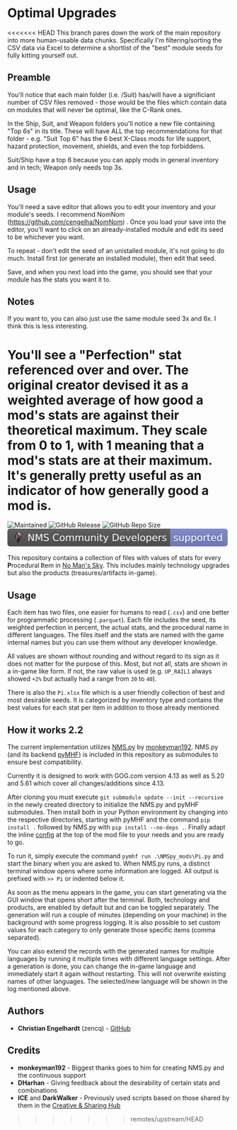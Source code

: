 # Optimal Upgrades

<<<<<<< HEAD
This branch pares down the work of the main repository into more human-usable
data chunks. Specifically I'm filtering/sorting the CSV data via Excel to determine
a shortlist of the "best" module seeds for fully kitting yourself out.

## Preamble

You'll notice that each main folder (i.e. /Suit) has/will have a significiant number
of CSV files removed - those would be the files which contain data on modules that will
never be optimal, like the C-Rank ones.

In the Ship, Suit, and Weapon folders you'll notice a new file containing "Top 6s" in its
title. These will have ALL the top recommendations for that folder - e.g. "Suit Top 6" has
the 6 best X-Class mods for life support, hazard protection, movement, shields, and even
the top forbiddens.

Suit/Ship have a top 6 because you can apply mods in general inventory and in tech; Weapon
only needs top 3s.

## Usage

You'll need a save editor that allows you to edit your inventory and your module's seeds.
I recommend NomNom (https://github.com/cengelha/NomNom) . Once you load your save into
the editor, you'll want to click on an already-installed module and edit its seed to be
whichever you want.

To repeat - don't edit the seed of an unistalled module, it's not going to do much. Install
first (or generate an installed module), then edit that seed.

Save, and when you next load into the game, you should see that your module has the stats
you want it to.

## Notes

If you want to, you can also just use the same module seed 3x and 6x. I think this is less interesting.

You'll see a "Perfection" stat referenced over and over. The original creator devised it
as a weighted average of how good a mod's stats are against their theoretical maximum. They
scale from 0 to 1, with 1 meaning that a mod's stats are at their maximum. It's generally
pretty useful as an indicator of how generally good a mod is.
=======
![Maintained](https://img.shields.io/maintenance/yes/2025)
![GitHub Release](https://img.shields.io/github/v/release/zencq/Pi?display_name=release)
![GitHub Repo Size](https://img.shields.io/github/repo-size/zencq/Pi)
[![Supported by the No Man's Sky Community Developers & Designers](https://raw.githubusercontent.com/NMSCD/About/master/badge/purple.svg)](https://nmscd.com/)

This repository contains a collection of files with values of stats for every
**P**rocedural **I**tem in [No Man's Sky](https://www.nomanssky.com/). This includes
mainly technology upgrades but also the products (treasures/artifacts in-game).

## Usage

Each item has two files, one easier for humans to read (`.csv`) and one better for
programmatic processing (`.parquet`). Each file includes the seed, its weighted
perfection in percent, the actual stats, and the procedural name in different languages.
The files itself and the stats are named with the game internal names but you can
use them without any developer knowledge.

All values are shown without rounding and without regard to its sign as it does
not matter for the purpose of this. Most, but not all, stats are shown in a in-game
like form. If not, the raw value is used (e.g. `UP_RAIL1` always showed `+2%` but
actually had a range from `30` to `40`).

There is also the `Pi.xlsx` file which is a user friendly collection of best and
most desirable seeds. It is categorized by inventory type and contains the best
values for each stat per item in addition to those already mentioned.

<!-- ## Known Issues

The following items are currently *outdated* or *not available* due to changes in
a newer yet unsupported game version. All supported versions can be can be seen
below and the latest item update in the [releases here on GitHub](https://github.com/zencq/Pi/releases). -->

## How it works 2.2

The current implementation utilizes [NMS.py](https://github.com/monkeyman192/NMS.py)
by [monkeyman192](https://github.com/monkeyman192). NMS.py (and its backend [pyMHF](https://github.com/monkeyman192/pyMHF))
is included in this repository as submodules to ensure best compatibility.

Currently it is designed to work with GOG.com version 4.13 as well as 5.20 and 5.61
which cover all changes/additions since 4.13.

After cloning you must execute `git submodule update --init --recursive` in the
newly created directory to initialize the NMS.py and pyMHF submodules. Then install
both in your Python environment by changing into the respective directories, starting
with pyMHF and the command `pip install .` followed by NMS.py with `pip install --no-deps .`.
Finally adapt the inline [config](https://github.com/monkeyman192/pyMHF/blob/master/docs/settings.md)
at the top of the mod file to your needs and you are ready to go.

To run it, simply execute the command `pymhf run .\NMSpy_mods\Pi.py` and start the
binary when you are asked to. When NMS.py runs, a distinct terminal window opens
where some information are logged. All output is prefixed with `>> Pi` or indented
below it.

As soon as the menu appears in the game, you can start generating via the GUI window
that opens short after the terminal. Both, technology and products, are enabled
by default but and can be toggled separately. The generation will run a couple of
minutes (depending on your machine) in the background with some progress logging.
It is also possible to set custom values for each category to only generate those
specific items (comma separated).

You can also extend the records with the generated names for multiple languages
by running it multiple times with different language settings. After a generation
is done, you can change the in-game language and immediately start it again without
restarting. This will not overwrite existing names of other languages. The
selected/new language will be shown in the log mentioned above.

## Authors

* **Christian Engelhardt** (zencq) - [GitHub](https://github.com/cengelha)

## Credits

* **monkeyman192** - Biggest thanks goes to him for creating NMS.py and the continuous support
* **DHarhan** - Giving feedback about the desirability of certain stats and combinations
* **ICE** and **DarkWalker** - Previously used scripts based on those shared by
  them in the [Creative & Sharing Hub](https://discord.gg/RSGQFQv2pP)
>>>>>>> remotes/upstream/HEAD
